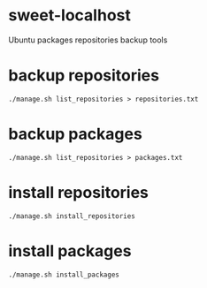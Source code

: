 # sweet-localhost
Ubuntu packages repositories backup tools

# backup repositories

```
./manage.sh list_repositories > repositories.txt
```
# backup packages
```
./manage.sh list_repositories > packages.txt
```
# install repositories
```
./manage.sh install_repositories
```
# install packages
```
./manage.sh install_packages
```
